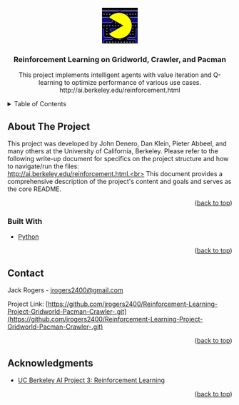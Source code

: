 <div id="top"></div>


<!-- PROJECT LOGO -->
<br />
<div align="center">
  <a href="https://github.com/jrogers2400/Reinforcement-Learning-Project-Gridworld-Pacman-Crawler-.git">
    <img src="pacman.jpg" alt="Logo" width="80" height="80">
  </a>

<h3 align="center">Reinforcement Learning on Gridworld, Crawler, and Pacman</h3>

  <p align="center">
    This project implements intelligent agents with value iteration and Q-learning to optimize performance of various use cases.
    <br>
    http://ai.berkeley.edu/reinforcement.html
    <br />
  </p>
</div>



<!-- TABLE OF CONTENTS -->
<details>
  <summary>Table of Contents</summary>
  <ol>
    <li>
      <a href="#about-the-project">About The Project</a>
      <ul>
        <li><a href="#built-with">Built With</a></li>
      </ul>
    </li>
    <li><a href="#contact">Contact</a></li>
    <li><a href="#acknowledgments">Acknowledgments</a></li>
  </ol>
</details>



<!-- ABOUT THE PROJECT -->
## About The Project

This project was developed by John Denero, Dan Klein, Pieter Abbeel, and many others at the University of California, Berkeley. Please refer to the following
    write-up document for specifics on the project structure and how to navigate/run the files: <br>http://ai.berkeley.edu/reinforcement.html.<br> This document provides
    a comprehensive description of the project's content and goals and serves as the core README.

<p align="right">(<a href="#top">back to top</a>)</p>



### Built With

* [Python](https://www.python.org/)

<p align="right">(<a href="#top">back to top</a>)</p>




<!-- CONTACT -->
## Contact

Jack Rogers  - jrogers2400@gmail.com

Project Link: [https://github.com/jrogers2400/Reinforcement-Learning-Project-Gridworld-Pacman-Crawler-.git](https://github.com/jrogers2400/Reinforcement-Learning-Project-Gridworld-Pacman-Crawler-.git)

<p align="right">(<a href="#top">back to top</a>)</p>



<!-- ACKNOWLEDGMENTS -->
## Acknowledgments

* [UC Berkeley AI Project 3: Reinforcement Learning](http://ai.berkeley.edu/reinforcement.html)

<p align="right">(<a href="#top">back to top</a>)</p>


